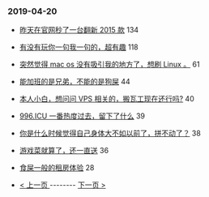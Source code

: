 ### 2019-04-20 
- [昨天在官网秒了一台翻新 2015 款](https://www.v2ex.com/t/556952) 134
- [有没有玩你一句我一句的，超有趣](https://www.v2ex.com/t/556941) 118
- [突然觉得 mac os 没有吸引我的地方了，想刷 Linux 。](https://www.v2ex.com/t/557028) 61
- [能加班的是兄弟，不能的是狗屎](https://www.v2ex.com/t/556961) 44
- [本人小白，想问问 VPS 相关的，搬瓦工现在还行吗?](https://www.v2ex.com/t/556972) 40
- [996.ICU 一番热度过去，留下了什么](https://www.v2ex.com/t/557056) 39
- [你是什么时候觉得自己身体大不如以前了，拼不动了？](https://www.v2ex.com/t/556954) 38
- [游戏菜就算了，还一直送](https://www.v2ex.com/t/556994) 36
- [食屎一般的租房体验](https://www.v2ex.com/t/556930) 28 

- [ < 上一页 ](https://github.com/able8/v2ex-hot-record/blob/master/2019-04-19.md) -------- [ 下一页 > ](https://github.com/able8/v2ex-hot-record/blob/master/2019-04-21.md)